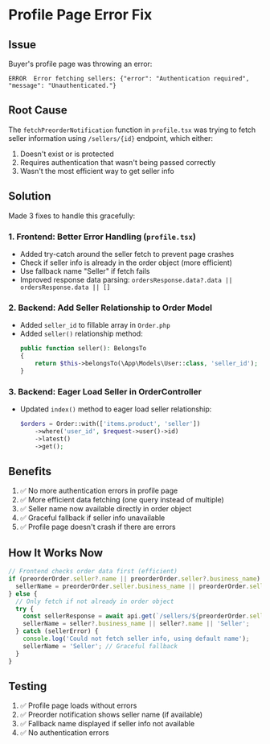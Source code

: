 # Profile Page Error Fix

## Issue
Buyer's profile page was throwing an error:
```
ERROR  Error fetching sellers: {"error": "Authentication required", "message": "Unauthenticated."}
```

## Root Cause
The `fetchPreorderNotification` function in `profile.tsx` was trying to fetch seller information using `/sellers/{id}` endpoint, which either:
1. Doesn't exist or is protected
2. Requires authentication that wasn't being passed correctly
3. Wasn't the most efficient way to get seller info

## Solution
Made 3 fixes to handle this gracefully:

### 1. Frontend: Better Error Handling (`profile.tsx`)
- Added try-catch around the seller fetch to prevent page crashes
- Check if seller info is already in the order object (more efficient)
- Use fallback name "Seller" if fetch fails
- Improved response data parsing: `ordersResponse.data?.data || ordersResponse.data || []`

### 2. Backend: Add Seller Relationship to Order Model
- Added `seller_id` to fillable array in `Order.php`
- Added `seller()` relationship method:
  ```php
  public function seller(): BelongsTo
  {
      return $this->belongsTo(\App\Models\User::class, 'seller_id');
  }
  ```

### 3. Backend: Eager Load Seller in OrderController
- Updated `index()` method to eager load seller relationship:
  ```php
  $orders = Order::with(['items.product', 'seller'])
      ->where('user_id', $request->user()->id)
      ->latest()
      ->get();
  ```

## Benefits
1. ✅ No more authentication errors in profile page
2. ✅ More efficient data fetching (one query instead of multiple)
3. ✅ Seller name now available directly in order object
4. ✅ Graceful fallback if seller info unavailable
5. ✅ Profile page doesn't crash if there are errors

## How It Works Now
```typescript
// Frontend checks order data first (efficient)
if (preorderOrder.seller?.name || preorderOrder.seller?.business_name) {
  sellerName = preorderOrder.seller.business_name || preorderOrder.seller.name;
} else {
  // Only fetch if not already in order object
  try {
    const sellerResponse = await api.get(`/sellers/${preorderOrder.seller_id}`);
    sellerName = seller?.business_name || seller?.name || 'Seller';
  } catch (sellerError) {
    console.log('Could not fetch seller info, using default name');
    sellerName = 'Seller'; // Graceful fallback
  }
}
```

## Testing
1. ✅ Profile page loads without errors
2. ✅ Preorder notification shows seller name (if available)
3. ✅ Fallback name displayed if seller info not available
4. ✅ No authentication errors

